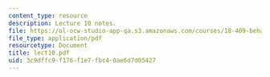 ```yaml
---
content_type: resource
description: Lecture 10 notes.
file: https://ol-ocw-studio-app-qa.s3.amazonaws.com/courses/18-409-behavior-of-algorithms-spring-2002/3c9dffc9f176f1e7fbc40ae6d7d05427_lect10.pdf
file_type: application/pdf
resourcetype: Document
title: lect10.pdf
uid: 3c9dffc9-f176-f1e7-fbc4-0ae6d7d05427
---
```

